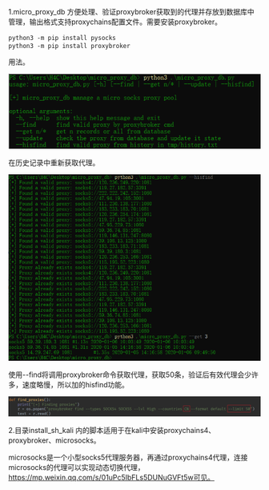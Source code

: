 1.micro_proxy_db 方便处理、验证proxybroker获取到的代理并存放到数据库中管理，输出格式支持proxychains配置文件。需要安装proxybroker。

```	shell
python3 -m pip install pysocks
python3 -m pip install proxybroker
```

用法。

<img src="pic\1.PNG" />

在历史记录中重新获取代理。

<img src="pic\2.PNG" />

使用--find将调用proxybroker命令获取代理，获取50条，验证后有效代理会少许多，速度略慢，所以加的hisfind功能。

<img src="pic\3.PNG" />

2.目录install_sh_kali 内的脚本适用于在kali中安装proxychains4、proxybroker、microsocks。

microsocks是一个小型socks5代理服务器，再通过proxychains4代理，连接microsocks的代理可以实现动态切换代理，https://mp.weixin.qq.com/s/01uPc5IbFLs5DUNuGVFt5w可见。
